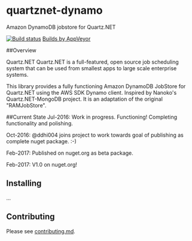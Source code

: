 # quartznet-dynamo
Amazon DynamoDB jobstore for Quartz.NET

[![Build status](https://ci.appveyor.com/api/projects/status/mgrgaj6ox3yhmrgg?svg=true)](https://ci.appveyor.com/project/lukeryannetnz/quartznet-dynamodb) [Builds by AppVeyor](https://ci.appveyor.com/project/lukeryannetnz/quartznet-dynamodb)

##Overview

Quartz.NET Quartz.NET is a full-featured, open source job scheduling system that can be used from smallest apps to large scale enterprise systems.

This library provides a fully functioning Amazon DynamoDB JobStore for Quartz.NET using the AWS SDK Dynamo client. Inspired by Nanoko's Quartz.NET-MongoDB project. It is an adaptation of the original "RAMJobStore".

##Current State
Jul-2016: Work in progress. Functioning! Completing functionality and polishing.

Oct-2016: @ddhi004 joins project to work towards goal of publishing as complete nuget package. :-)

Feb-2017: Published on nuget.org as beta package.

Feb-2017: V1.0 on nuget.org!

## Installing

...

## Contributing

Please see [contributing.md](/CONTRIBUTING.md).